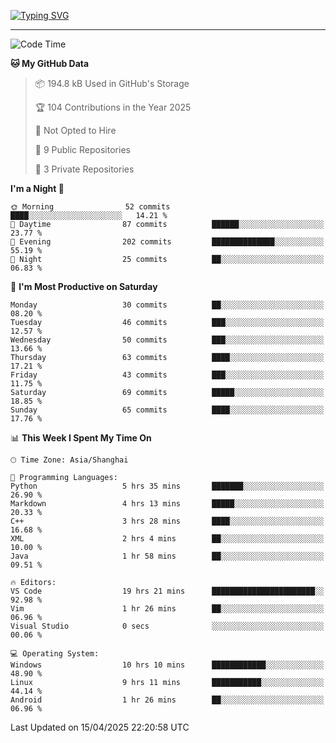 <a href="https://git.io/typing-svg"><img src="https://readme-typing-svg.demolab.com?font=Jersey+10&size=33&pause=1000&color=0077B8&vCenter=true&width=429&height=46&lines=HaRDer+BetTEr+fAster+stronger" alt="Typing SVG" /></a>

---

<!--START_SECTION:waka-->
![Code Time](http://img.shields.io/badge/Code%20Time-302%20hrs%2011%20mins-blue)

**🐱 My GitHub Data** 

> 📦 194.8 kB Used in GitHub's Storage 
 > 
> 🏆 104 Contributions in the Year 2025
 > 
> 🚫 Not Opted to Hire
 > 
> 📜 9 Public Repositories 
 > 
> 🔑 3 Private Repositories 
 > 
**I'm a Night 🦉** 

```text
🌞 Morning                52 commits          ████░░░░░░░░░░░░░░░░░░░░░   14.21 % 
🌆 Daytime                87 commits          ██████░░░░░░░░░░░░░░░░░░░   23.77 % 
🌃 Evening                202 commits         ██████████████░░░░░░░░░░░   55.19 % 
🌙 Night                  25 commits          ██░░░░░░░░░░░░░░░░░░░░░░░   06.83 % 
```
📅 **I'm Most Productive on Saturday** 

```text
Monday                   30 commits          ██░░░░░░░░░░░░░░░░░░░░░░░   08.20 % 
Tuesday                  46 commits          ███░░░░░░░░░░░░░░░░░░░░░░   12.57 % 
Wednesday                50 commits          ███░░░░░░░░░░░░░░░░░░░░░░   13.66 % 
Thursday                 63 commits          ████░░░░░░░░░░░░░░░░░░░░░   17.21 % 
Friday                   43 commits          ███░░░░░░░░░░░░░░░░░░░░░░   11.75 % 
Saturday                 69 commits          █████░░░░░░░░░░░░░░░░░░░░   18.85 % 
Sunday                   65 commits          ████░░░░░░░░░░░░░░░░░░░░░   17.76 % 
```


📊 **This Week I Spent My Time On** 

```text
🕑︎ Time Zone: Asia/Shanghai

💬 Programming Languages: 
Python                   5 hrs 35 mins       ███████░░░░░░░░░░░░░░░░░░   26.90 % 
Markdown                 4 hrs 13 mins       █████░░░░░░░░░░░░░░░░░░░░   20.33 % 
C++                      3 hrs 28 mins       ████░░░░░░░░░░░░░░░░░░░░░   16.68 % 
XML                      2 hrs 4 mins        ██░░░░░░░░░░░░░░░░░░░░░░░   10.00 % 
Java                     1 hr 58 mins        ██░░░░░░░░░░░░░░░░░░░░░░░   09.51 % 

🔥 Editors: 
VS Code                  19 hrs 21 mins      ███████████████████████░░   92.98 % 
Vim                      1 hr 26 mins        ██░░░░░░░░░░░░░░░░░░░░░░░   06.96 % 
Visual Studio            0 secs              ░░░░░░░░░░░░░░░░░░░░░░░░░   00.06 % 

💻 Operating System: 
Windows                  10 hrs 10 mins      ████████████░░░░░░░░░░░░░   48.90 % 
Linux                    9 hrs 11 mins       ███████████░░░░░░░░░░░░░░   44.14 % 
Android                  1 hr 26 mins        ██░░░░░░░░░░░░░░░░░░░░░░░   06.96 % 
```


 Last Updated on 15/04/2025 22:20:58 UTC
<!--END_SECTION:waka-->
